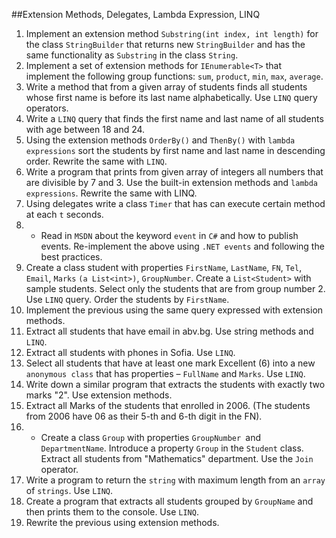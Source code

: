 ##Extension Methods, Delegates, Lambda Expression, LINQ
1. Implement an extension method `Substring(int index, int length)` for the class `StringBuilder` that returns new `StringBuilder` and has the same functionality as `Substring` in the class `String`.
2. Implement a set of extension methods for `IEnumerable<T>` that implement the following group functions: `sum`, `product`, `min`, `max`, `average`.
3. Write a method that from a given array of students finds all students whose first name is before its last name alphabetically. Use `LINQ` query operators.
4. Write a `LINQ` query that finds the first name and last name of all students with age between 18 and 24.
5. Using the extension methods `OrderBy()` and `ThenBy()` with `lambda expressions` sort the students by first name and last name in descending order. Rewrite the same with `LINQ`.
6. Write a program that prints from given array of integers all numbers that are divisible by 7 and 3. Use the built-in extension methods and `lambda expressions`. Rewrite the same with LINQ.
7. Using delegates write a class `Timer` that has can execute certain method at each `t` seconds.
8. * Read in `MSDN` about the keyword `event` in `C#` and how to publish events. Re-implement the above using `.NET events` and following the best practices.
9. Create a class student with properties `FirstName`, `LastName`, `FN`, `Tel`, `Email`, `Marks` `(a List<int>)`, `GroupNumber`. Create a `List<Student>` with sample students. Select only the students that are from group number 2. Use `LINQ` query. Order the students by `FirstName`.
10. Implement the previous using the same query expressed with extension methods.
11. Extract all students that have email in abv.bg. Use string methods and `LINQ`.
12. Extract all students with phones in Sofia. Use `LINQ`.
13. Select all students that have at least one mark Excellent (6) into a new `anonymous class` that has properties – `FullName` and `Marks`. Use `LINQ`.
14. Write down a similar program that extracts the students with exactly  two marks "2". Use extension methods.
15. Extract all Marks of the students that enrolled in 2006. (The students from 2006 have 06 as their 5-th and 6-th digit in the FN).
16. * Create a class `Group` with properties `GroupNumber `and `DepartmentName`. Introduce a property `Group` in the `Student` class. Extract all students from "Mathematics" department. Use the `Join` operator.
17. Write a program to return the `string` with maximum length from an `array` of `strings`. Use `LINQ`.
18. Create a program that extracts all students grouped by `GroupName` and then prints them to the console. Use `LINQ`.
19. Rewrite the previous using extension methods.


















